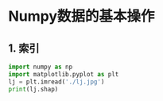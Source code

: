 # Numpy数据的基本操作

## 1. 索引

```python
import numpy as np
import matplotlib.pyplot as plt
lj = plt.imread('./lj.jpg')
print(lj.shap)
```

